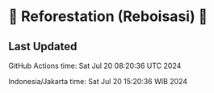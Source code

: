 
# 🌳 Reforestation (Reboisasi) 🌲

## Last Updated

GitHub Actions time: Sat Jul 20 08:20:36 UTC 2024

Indonesia/Jakarta time: Sat Jul 20 15:20:36 WIB 2024
